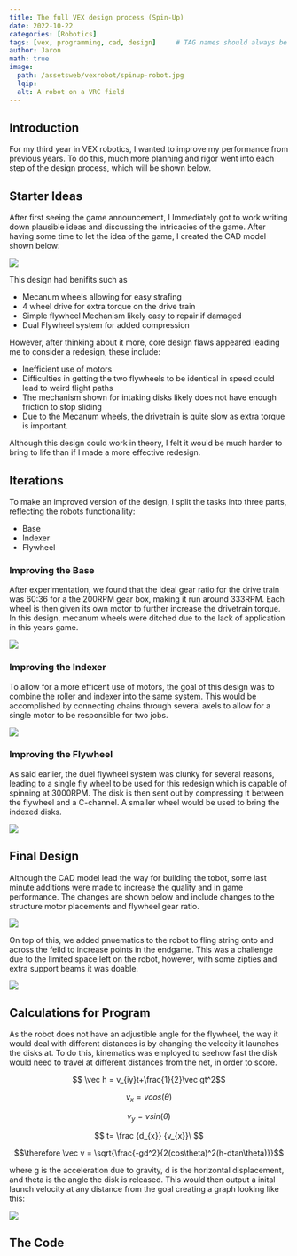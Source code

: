 ```yaml
---
title: The full VEX design process (Spin-Up)
date: 2022-10-22 
categories: [Robotics]
tags: [vex, programming, cad, design]     # TAG names should always be lowercase
author: Jaron
math: true
image:
  path: /assetsweb/vexrobot/spinup-robot.jpg
  lqip: 
  alt: A robot on a VRC field 
---
```


## Introduction
For my third year in VEX robotics, I wanted to improve my performance from previous years. To do this, much more planning and rigor went into each step of the design process, which will be shown below.

## Starter Ideas
After first seeing the game announcement, I Immediately got to work writing down plausible ideas and discussing the intricacies of the game. After having some time to let the idea of the game, I created the CAD model shown below:

![](/assetsweb/vexrobot/spinupcad1.png)

This design had benifits such as
- Mecanum wheels allowing for easy strafing
- 4 wheel drive for extra torque on the drive train
- Simple flywheel Mechanism likely easy to repair if damaged
- Dual Flywheel system for added compression
  
However, after thinking about it more, core design flaws appeared leading me to consider a redesign, these include:
- Inefficient use of motors
- Difficulties in getting the two flywheels to be identical in speed could lead to weird flight paths
- The mechanism shown for intaking disks likely does not have enough friction to stop sliding
- Due to the Mecanum wheels, the drivetrain is quite slow as extra torque is important.

Although this design could work in theory, I felt it would be much harder to bring to life than if I made a more effective redesign.

## Iterations
To make an improved version of the design, I split the tasks into three parts, reflecting the robots functionallity:
- Base
- Indexer
- Flywheel

### Improving the Base
After experimentation, we found that the ideal gear ratio for the drive train was 60:36 for a the 200RPM gear box, making it run around 333RPM. Each wheel is then given its own motor to further increase the drivetrain torque. In this design, mecanum wheels were ditched due to the lack of application in this years game.

![](/assetsweb/vexrobot/base2.png)
  
### Improving the Indexer
To allow for a more efficent use of motors, the goal of this design was to combine the roller and indexer into the same system. This would be accomplished by connecting chains through several axels to allow for a single motor to be responsible for two jobs.

![](/assetsweb/vexrobot/Index.png)

### Improving the Flywheel
As said earlier, the duel flywheel system was clunky for several reasons, leading to a single fly wheel to be used for this redesign which is capable of spinning at 3000RPM. The disk is then sent out by compressing it between the flywheel and a C-channel. A smaller wheel would be used to bring the indexed disks. 

![](/assetsweb/vexrobot/Flywheel.png)

## Final Design
Although the CAD model lead the way for building the tobot, some last minute additions were made to increase the quality and in game performance. The changes are shown below and include changes to the structure motor placements and flywheel gear ratio.

![](/assetsweb/vexrobot/Changes.png)


On top of this, we added pnuematics to the robot to fling string onto and across the feild to increase points in the endgame. This was a challenge due to the limited space left on the robot, however, with some zipties and extra support beams it was doable.

![](/assetsweb/vexrobot/pnu.png)

## Calculations for Program
As the robot does not have an adjustible angle for the flywheel, the way it would deal with different distances is by changing the velocity it launches the disks at. To do this, kinematics was employed to seehow fast the disk would need to travel at different distances from the net, in order to score.

$$ \vec h = v_{iy}t+\frac{1}{2}\vec gt^2$$

$$ v_{x}=v cos(\theta) $$

$$ v_{y}=v sin(\theta)$$

$$ t= \frac {d_{x}} {v_{x}}\ $$

$$\therefore \vec v = \sqrt{\frac{-gd^2}{2(cos\theta)^2(h-dtan\theta)}}$$

where g is the acceleration due to gravity, d is the horizontal displacement, and theta is the angle the disk is released. This would then output a inital launch velocity at any distance from the goal creating a graph looking like this:

![](/assetsweb/vexrobot/disgraph.png)

## The Code

